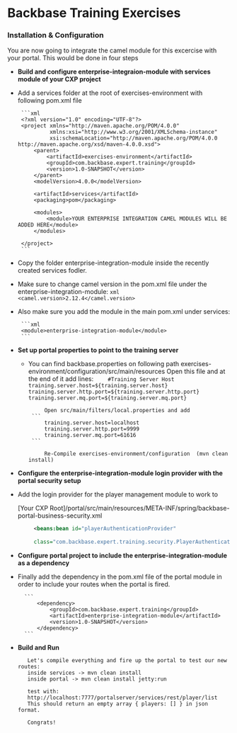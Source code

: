 # Backbase Training Exercises

### Installation & Configuration

You are now going to integrate the camel module for this excercise with your portal.
This would be done in four steps 

- **Build and configure enterprise-integraion-module with services  module of your CXP project**
 -  Add a services folder at the root of exercises-environment with following pom.xml file

         ```xml
         <?xml version="1.0" encoding="UTF-8"?>
         <project xmlns="http://maven.apache.org/POM/4.0.0"
                  xmlns:xsi="http://www.w3.org/2001/XMLSchema-instance"
                  xsi:schemaLocation="http://maven.apache.org/POM/4.0.0 http://maven.apache.org/xsd/maven-4.0.0.xsd">
             <parent>
                 <artifactId>exercises-environment</artifactId>
                 <groupId>com.backbase.expert.training</groupId>
                 <version>1.0-SNAPSHOT</version>
             </parent>
             <modelVersion>4.0.0</modelVersion>
         
             <artifactId>services</artifactId>
             <packaging>pom</packaging>
         
             <modules>
                 <module>YOUR ENTERPRISE INTEGRATION CAMEL MODULES WILL BE ADDED HERE</module>
             </modules>
         
         </project>
         ```

  - Copy the folder enterprise-integration-module inside the recently created services fodler.

   
  - Make sure to change camel version in the pom.xml file under the enterprise-integration-module:
         ```xml
         <camel.version>2.12.4</camel.version>
         ```
  - Also make sure you add the module in the main pom.xml under services:

         ```xml
         <module>enterprise-integration-module</module>
         ```

- **Set up portal properties to point to the training server**

  - You can find backbase.properties on following path exercises-environment/configuration/src/main/resources
             Open this file and at the end of it add lines:
         ```    
             #Training Server Host
             training.server.host=${training.server.host}
             training.server.http.port=${training.server.http.port}
             training.server.mq.port=${training.server.mq.port}
         ```

             Open src/main/filters/local.properties and add
         ```
             training.server.host=localhost
             training.server.http.port=9999
             training.server.mq.port=61616
         ```

             Re-Compile exercises-environment/configuration  (mvn clean install)


- **Configure the enterprise-integration-module login provider with the portal security setup**

 - Add the login provider for the player management module to work to

    [Your CXP Root]/portal/src/main/resources/META-INF/spring/backbase-portal-business-security.xml

    ```xml
         <beans:bean id="playerAuthenticationProvider"            
         
         class="com.backbase.expert.training.security.PlayerAuthenticationProvider"/> 
    ```

- **Configure portal project to include the enterprise-integration-module as a dependency**

 - Finally add the dependency in the pom.xml file of the portal module in order to include your routes when the portal is fired.

         ```
             <dependency>
                 <groupId>com.backbase.expert.training</groupId>
                 <artifactId>enterprise-integration-module</artifactId>
                 <version>1.0-SNAPSHOT</version>
             </dependency>
         ```


- **Build and Run** 

         Let's compile everything and fire up the portal to test our new routes:
         inside services -> mvn clean install
         inside portal -> mvn clean install jetty:run
         
         test with:
         http://localhost:7777/portalserver/services/rest/player/list
         This should return an empty array { players: [] } in json format.
         
         Congrats!
